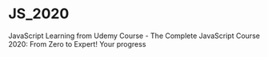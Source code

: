 # JS_2020
JavaScript Learning from Udemy Course - The Complete JavaScript Course 2020: From Zero to Expert! Your progress
